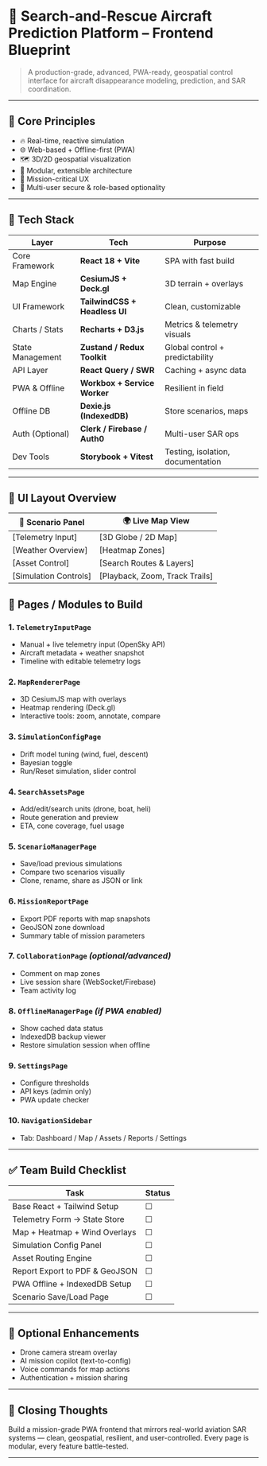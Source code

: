 # 🧠 Search-and-Rescue Aircraft Prediction Platform – Frontend Blueprint

> A production-grade, advanced, PWA-ready, geospatial control interface for aircraft disappearance modeling, prediction, and SAR coordination.

---

## 🚀 Core Principles

- 🔥 Real-time, reactive simulation
- 🌐 Web-based + Offline-first (PWA)
- 🗺️ 3D/2D geospatial visualization
- 🧩 Modular, extensible architecture
- 📡 Mission-critical UX
- 🔐 Multi-user secure & role-based optionality

---

## 🧱 Tech Stack

| Layer               | Tech                          | Purpose |
|---------------------|-------------------------------|---------|
| Core Framework      | **React 18 + Vite**            | SPA with fast build |
| Map Engine          | **CesiumJS + Deck.gl**         | 3D terrain + overlays |
| UI Framework        | **TailwindCSS + Headless UI**  | Clean, customizable |
| Charts / Stats      | **Recharts + D3.js**           | Metrics & telemetry visuals |
| State Management    | **Zustand / Redux Toolkit**    | Global control + predictability |
| API Layer           | **React Query / SWR**          | Caching + async data |
| PWA & Offline       | **Workbox + Service Worker**   | Resilient in field |
| Offline DB          | **Dexie.js (IndexedDB)**       | Store scenarios, maps |
| Auth (Optional)     | **Clerk / Firebase / Auth0**   | Multi-user SAR ops |
| Dev Tools           | **Storybook + Vitest**         | Testing, isolation, documentation |

---

## 🔭 UI Layout Overview



| 🧭 Scenario Panel	| 🌍 Live Map View |
|---------------------|-------------------------------|
| [Telemetry Input]	| [3D Globe / 2D Map] |
| [Weather Overview] | [Heatmap Zones] |
| [Asset Control] |	[Search Routes & Layers] |
| [Simulation Controls] |	[Playback, Zoom, Track Trails] |


## 📄 Pages / Modules to Build

### 1. `TelemetryInputPage`
- Manual + live telemetry input (OpenSky API)
- Aircraft metadata + weather snapshot
- Timeline with editable telemetry logs

### 2. `MapRendererPage`
- 3D CesiumJS map with overlays
- Heatmap rendering (Deck.gl)
- Interactive tools: zoom, annotate, compare

### 3. `SimulationConfigPage`
- Drift model tuning (wind, fuel, descent)
- Bayesian toggle
- Run/Reset simulation, slider control

### 4. `SearchAssetsPage`
- Add/edit/search units (drone, boat, heli)
- Route generation and preview
- ETA, cone coverage, fuel usage

### 5. `ScenarioManagerPage`
- Save/load previous simulations
- Compare two scenarios visually
- Clone, rename, share as JSON or link

### 6. `MissionReportPage`
- Export PDF reports with map snapshots
- GeoJSON zone download
- Summary table of mission parameters

### 7. `CollaborationPage` *(optional/advanced)*
- Comment on map zones
- Live session share (WebSocket/Firebase)
- Team activity log

### 8. `OfflineManagerPage` *(if PWA enabled)*
- Show cached data status
- IndexedDB backup viewer
- Restore simulation session when offline

### 9. `SettingsPage`
- Configure thresholds
- API keys (admin only)
- PWA update checker

### 10. `NavigationSidebar`
- Tab: Dashboard / Map / Assets / Reports / Settings

---



## ✅ Team Build Checklist

| Task                             | Status |
|----------------------------------|--------|
| Base React + Tailwind Setup      | ☐      |
| Telemetry Form → State Store     | ☐      |
| Map + Heatmap + Wind Overlays    | ☐      |
| Simulation Config Panel          | ☐      |
| Asset Routing Engine             | ☐      |
| Report Export to PDF & GeoJSON   | ☐      |
| PWA Offline + IndexedDB Setup    | ☐      |
| Scenario Save/Load Page          | ☐      |

---

## 📌 Optional Enhancements

- Drone camera stream overlay
- AI mission copilot (text-to-config)
- Voice commands for map actions
- Authentication + mission sharing

---

## 🧭 Closing Thoughts

Build a mission-grade PWA frontend that mirrors real-world aviation SAR systems — clean, geospatial, resilient, and user-controlled. Every page is modular, every feature battle-tested.

---
